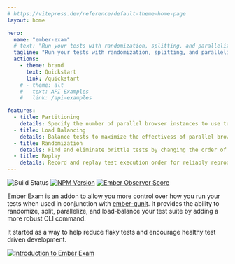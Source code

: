 ```yaml
---
# https://vitepress.dev/reference/default-theme-home-page
layout: home

hero:
  name: "ember-exam"
  # text: "Run your tests with randomization, splitting, and parallelization for beautiful tests."
  tagline: "Run your tests with randomization, splitting, and parallelization for beautiful tests."
  actions:
    - theme: brand
      text: Quickstart 
      link: /quickstart
    # - theme: alt
    #   text: API Examples
    #   link: /api-examples

features:
  - title: Partitioning 
    details: Specify the number of parallel browser instances to use to speed up your test suite. 
  - title: Load Balancing 
    details: Balance tests to maximize the effectivess of parallel browsers that would otherwise completely quickly due to happenstance of being given quickly running tests.
  - title: Randomization 
    details: Find and eliminate brittle tests by changing the order of tests within the test suite. 
  - title: Replay 
    details: Record and replay test execution order for reliably reproducing potentially flaky behaviors. 
---
```



<span class="badges">

![Build Status](https://github.com/ember-cli/ember-exam/actions/workflows/ci.yml/badge.svg?event=push)
[![NPM Version](https://badge.fury.io/js/ember-exam.svg)][npm]
[![Ember Observer Score](https://emberobserver.com/badges/ember-exam.svg)][score]

</span>

[npm]: https://npmjs.com/package/ember-exam
[score]: https://emberobserver.com/addons/ember-exam

Ember Exam is an addon to allow you more control over how you run your tests when used in conjunction with [ember-qunit](https://github.com/emberjs/ember-qunit). It provides the ability to randomize, split, parallelize, and load-balance your test suite by adding a more robust CLI command.

It started as a way to help reduce flaky tests and encourage healthy test driven development. 

[![Introduction to Ember Exam](https://cloud.githubusercontent.com/assets/2922250/22800360/157ad67c-eed7-11e6-8d33-d2c59238c7f1.png)](https://embermap.com/video/ember-exam)


